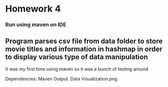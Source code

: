 # Homework 4
### Run using maven on IDE 
## Program parses csv file from data folder to store movie titles and information in hashmap in order to display various type of data manipulation

It was my first time using maven so it was a bunch of testing around

Dependencies: Maven
Output: Data Visualization.png
